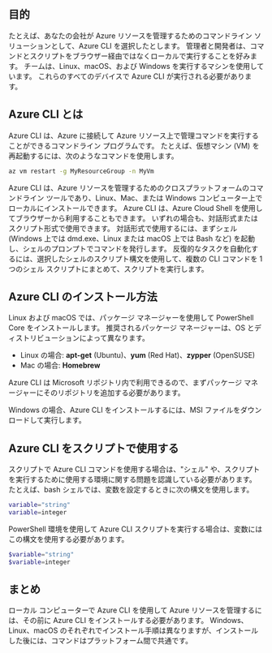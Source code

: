 ## <a name="motivation"></a>目的
たとえば、あなたの会社が Azure リソースを管理するためのコマンドライン ソリューションとして、Azure CLI を選択したとします。 管理者と開発者は、コマンドとスクリプトをブラウザー経由ではなくローカルで実行することを好みます。 チームは、Linux、macOS、および Windows を実行するマシンを使用しています。 これらのすべてのデバイスで Azure CLI が実行される必要があります。

## <a name="what-is-the-azure-cli"></a>Azure CLI とは
Azure CLI は、Azure に接続して Azure リソース上で管理コマンドを実行することができるコマンドライン プログラムです。 たとえば、仮想マシン (VM) を再起動するには、次のようなコマンドを使用します。

 ```bash
 az vm restart -g MyResourceGroup -n MyVm
 ```

Azure CLI は、Azure リソースを管理するためのクロスプラットフォームのコマンドライン ツールであり、Linux、Mac、または Windows コンピューター上でローカルにインストールできます。 Azure CLI は、Azure Cloud Shell を使用してブラウザーから利用することもできます。 いずれの場合も、対話形式またはスクリプト形式で使用できます。 対話形式で使用するには、まずシェル (Windows 上では dmd.exe、Linux または macOS 上では Bash など) を起動し、シェルのプロンプトでコマンドを発行します。 反復的なタスクを自動化するには、選択したシェルのスクリプト構文を使用して、複数の CLI コマンドを 1 つのシェル スクリプトにまとめて、スクリプトを実行します。

## <a name="how-to-install-azure-cli"></a>Azure CLI のインストール方法
Linux および macOS では、パッケージ マネージャーを使用して PowerShell Core をインストールします。 推奨されるパッケージ マネージャーは、OS とディストリビューションによって異なります。
- Linux の場合: **apt-get** (Ubuntu)、**yum** (Red Hat)、**zypper** (OpenSUSE)
- Mac の場合: **Homebrew**

Azure CLI は Microsoft リポジトリ内で利用できるので、まずパッケージ マネージャーにそのリポジトリを追加する必要があります。

Windows の場合、Azure CLI をインストールするには、MSI ファイルをダウンロードして実行します。

## <a name="using-the-azure-cli-in-scripts"></a>Azure CLI をスクリプトで使用する
スクリプトで Azure CLI コマンドを使用する場合は、"シェル" や、スクリプトを実行するために使用する環境に関する問題を認識している必要があります。 たとえば、bash シェルでは、変数を設定するときに次の構文を使用します。

 ```bash
 variable="string"
 variable=integer
 ```

PowerShell 環境を使用して Azure CLI スクリプトを実行する場合は、変数にはこの構文を使用する必要があります。

 ```powershell
 $variable="string"
 $variable=integer
 ```

## <a name="summary"></a>まとめ
ローカル コンピューターで Azure CLI を使用して Azure リソースを管理するには、その前に Azure CLI をインストールする必要があります。 Windows、Linux、macOS のそれぞれでインストール手順は異なりますが、インストールした後には、コマンドはプラットフォーム間で共通です。 
